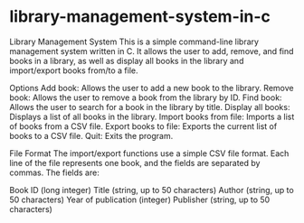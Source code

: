 # library-management-system-in-c


Library Management System
This is a simple command-line library management system written in C. It allows the user to add, remove, and find books in a library, as well as display all books in the library and import/export books from/to a file.


Options
Add book: Allows the user to add a new book to the library.
Remove book: Allows the user to remove a book from the library by ID.
Find book: Allows the user to search for a book in the library by title.
Display all books: Displays a list of all books in the library.
Import books from file: Imports a list of books from a CSV file.
Export books to file: Exports the current list of books to a CSV file.
Quit: Exits the program.



File Format
The import/export functions use a simple CSV file format. Each line of the file represents one book, and the fields are separated by commas. The fields are:

Book ID (long integer)
Title (string, up to 50 characters)
Author (string, up to 50 characters)
Year of publication (integer)
Publisher (string, up to 50 characters)
